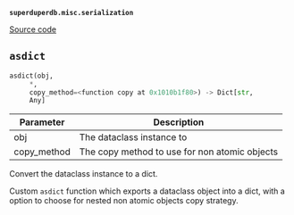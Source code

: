 **`superduperdb.misc.serialization`** 

[Source code](https://github.com/SuperDuperDB/superduperdb/blob/main/superduperdb/misc/serialization.py)

## `asdict` 

```python
asdict(obj,
     *,
     copy_method=<function copy at 0x1010b1f80>) -> Dict[str,
     Any]
```
| Parameter | Description |
|-----------|-------------|
| obj | The dataclass instance to |
| copy_method | The copy method to use for non atomic objects |

Convert the dataclass instance to a dict.

Custom ``asdict`` function which exports a dataclass object into a dict,
with a option to choose for nested non atomic objects copy strategy.

